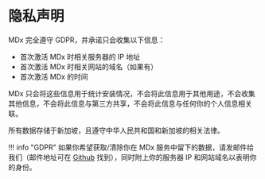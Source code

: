 # 隐私声明

MDx 完全遵守 GDPR，并承诺只会收集以下信息：

- 首次激活 MDx 时相关服务器的 IP 地址
- 首次激活 MDx 时相关网站的域名（如果有）
- 首次激活 MDx 的时间

MDx 只会将这些信息用于统计安装情况，不会将此信息用于其他用途，不会收集其他信息，不会将此信息与第三方共享，不会将此信息与任何你的个人信息相关联。

所有数据存储于新加坡，且遵守中华人民共和国和新加坡的相关法律。

!!! info "GDPR"
    如果你希望获取/清除你在 MDx 服务中留下的数据，请发邮件给我们（邮件地址可在 [Github](https://github.com/yrccondor) 找到），同时附上你的服务器 IP 和网站域名以表明你的身份。
